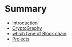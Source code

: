 # Summary

* [Introduction](README.md)
* [CryptoGraphy](cryptography.md)
* [which type of Block chain](which-type-of-block-chain.md)
* [Projects](projects.md)

